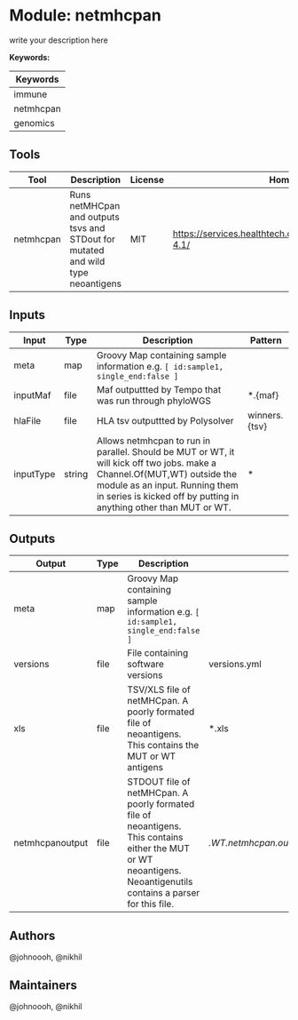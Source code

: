 # Module: netmhcpan

write your description here

**Keywords:**

| Keywords |
|----------|
| immune |
| netmhcpan |
| genomics |

## Tools

| Tool | Description | License | Homepage |
|------|-------------|---------|----------|
| netmhcpan |  Runs netMHCpan and outputs tsvs and STDout for mutated and wild type neoantigens | MIT | https://services.healthtech.dtu.dk/services/NetMHCpan-4.1/ |

## Inputs

| Input | Type | Description | Pattern |
|-------|------|-------------|---------|
| meta | map | Groovy Map containing sample information e.g. `[ id:sample1, single_end:false ]`  |  |
| inputMaf | file | Maf outputtted by Tempo that was run through phyloWGS | *.{maf} |
| hlaFile | file | HLA tsv outputtted by Polysolver | winners.{tsv} |
| inputType | string | Allows netmhcpan to run in parallel. Should be MUT or WT, it will kick off two jobs. make a Channel.Of(MUT,WT) outside the module as an input. Running them in series is kicked off by putting in anything other than MUT or WT. | * |

## Outputs

| Output | Type | Description | Pattern |
|--------|------|-------------|---------|
| meta | map | Groovy Map containing sample information e.g. `[ id:sample1, single_end:false ]`  |  |
| versions | file | File containing software versions | versions.yml |
| xls | file | TSV/XLS file of netMHCpan.  A poorly formated file of neoantigens.  This contains the MUT or WT antigens | *.xls |
| netmhcpanoutput | file | STDOUT file of netMHCpan.  A poorly formated file of neoantigens.  This contains either the MUT or WT neoantigens. Neoantigenutils contains a parser for this file. | *.WT.netmhcpan.output,*.MUT.netmhcpan.output |

## Authors

@johnoooh, @nikhil

## Maintainers

@johnoooh, @nikhil

